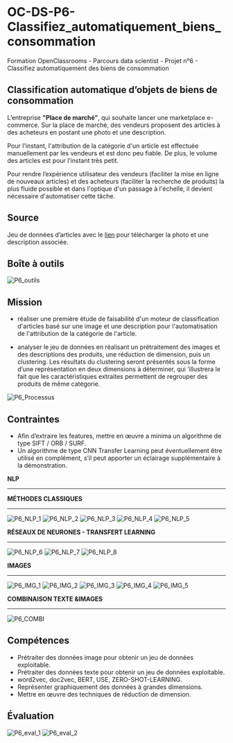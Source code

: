 # OC-DS-P6-Classifiez_automatiquement_biens_consommation
Formation OpenClassrooms - Parcours data scientist - Projet n°6 - Classifiez automatiquement des biens de consommation

## Classification automatique d’objets de biens de consommation 

L’entreprise __"Place de marché”__, qui souhaite lancer une marketplace e-commerce.
Sur la place de marché, des vendeurs proposent des articles à des acheteurs en postant une photo et une description.

Pour l'instant, l'attribution de la catégorie d'un article est effectuée manuellement par les vendeurs et est donc peu fiable. De plus, le volume des articles est pour l’instant très petit.

Pour rendre l’expérience utilisateur des vendeurs (faciliter la mise en ligne de nouveaux articles) et des acheteurs (faciliter la recherche de produits) la plus fluide possible et dans l'optique d'un passage à l'échelle, il devient nécessaire d'automatiser cette tâche.

## Source
Jeu de données d’articles avec le [lien](https://s3-eu-west-1.amazonaws.com/static.oc-static.com/prod/courses/files/Parcours_data_scientist/Projet+-+Textimage+DAS+V2/Dataset+projet+pre%CC%81traitement+textes+images.zip) pour télécharger la photo et une description associée.

## Boîte à outils

![P6_outils](https://user-images.githubusercontent.com/71518818/135907020-3d185d05-d5d4-4ebe-b3ab-082fa8e820dc.png)

## Mission
- réaliser une première étude de faisabilité d'un moteur de classification d'articles basé sur une image et une description pour l'automatisation de l'attribution de la catégorie de l'article.

- analyser le jeu de données en réalisant un prétraitement des images et des descriptions des produits, une réduction de dimension, puis un clustering. 
Les résultats du clustering seront présentés sous la forme d’une représentation en deux dimensions à déterminer, qui ’illustrera le fait que les caractéristiques extraites permettent de regrouper des produits de même catégorie.

![P6_Processus](https://user-images.githubusercontent.com/71518818/135125486-52fa5e54-5ad3-4172-aba7-c9ddb1193ba6.png)

## Contraintes
- Afin d’extraire les features, mettre en œuvre a minima un algorithme de type SIFT / ORB / SURF.
- Un algorithme de type CNN Transfer Learning peut éventuellement être utilisé en complément, s’il peut apporter un éclairage supplémentaire à la démonstration.

**NLP**
******

**MÉTHODES CLASSIQUES**
*****
![P6_NLP_1](https://user-images.githubusercontent.com/71518818/135125773-7b220ba1-ca2d-47e5-99fc-d1a874c1c93f.png)
![P6_NLP_2](https://user-images.githubusercontent.com/71518818/135125994-4e89e96a-c552-4a19-ad0b-eae2745f28d3.png)
![P6_NLP_3](https://user-images.githubusercontent.com/71518818/135126086-4de28394-c39a-497c-82c3-876f4d48653a.png)
![P6_NLP_4](https://user-images.githubusercontent.com/71518818/135126262-cc08bef4-5c02-4cf0-94a6-165ffd53e8be.png)
![P6_NLP_5](https://user-images.githubusercontent.com/71518818/135126152-e9c315d1-8975-4652-a028-1003b930fc62.png)

**RÉSEAUX DE NEURONES - TRANSFERT LEARNING**
*****
![P6_NLP_6](https://user-images.githubusercontent.com/71518818/135127835-54eec882-bdad-404e-8840-500355be1f1f.png)
![P6_NLP_7](https://user-images.githubusercontent.com/71518818/135127894-d2c62948-56d5-4210-8ad8-d1e81a58a24a.png)
![P6_NLP_8](https://user-images.githubusercontent.com/71518818/135127925-bc2f33ed-7b4c-4dba-b5ac-7867fb66bb96.png)


**IMAGES**
******
![P6_IMG_1](https://user-images.githubusercontent.com/71518818/135126328-3bd5080a-fb5f-42b8-8d6d-9cbed57f7b7b.png)
![P6_IMG_2](https://user-images.githubusercontent.com/71518818/135126428-05e3046c-1e80-4714-b827-6d0e25319a21.png)
![P6_IMG_3](https://user-images.githubusercontent.com/71518818/135126463-6c4842fc-250e-4af3-9247-8cb39db11311.png)
![P6_IMG_4](https://user-images.githubusercontent.com/71518818/135126503-01a489ea-e2ec-4cd8-977a-a52769bce7f7.png)
![P6_IMG_5](https://user-images.githubusercontent.com/71518818/135126545-00303f1a-ccd3-4e32-8919-37a1ab932539.png)

**COMBINAISON TEXTE &IMAGES**
******
![P6_COMBI](https://user-images.githubusercontent.com/71518818/135126632-7ede28fb-21be-4693-ad57-12f816e64015.png)

## Compétences
- Prétraiter des données image pour obtenir un jeu de données exploitable.
- Prétraiter des données texte pour obtenir un jeu de données exploitable.
- word2vec, doc2vec, BERT, USE, ZERO-SHOT-LEARNING.
- Représenter graphiquement des données à grandes dimensions. 
- Mettre en œuvre des techniques de réduction de dimension.

## Évaluation

![P6_eval_1](https://user-images.githubusercontent.com/71518818/135907326-f03fc87d-71b4-44fc-9bdf-5e1d244afe48.png)
![P6_eval_2](https://user-images.githubusercontent.com/71518818/135907406-86b08011-51ad-4e99-bf62-840a56fcc1b8.png)
